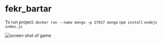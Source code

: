# fekr_bartar

To run project:
```docker run --name mongo -p 27017 mongo```
```npm install```
```nodejs index.js```

![screen shot of game](project.png)
